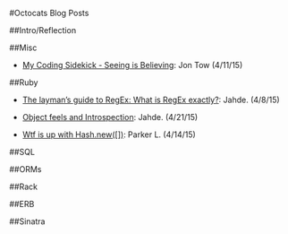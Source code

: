 #Octocats Blog Posts

##Intro/Reflection

##Misc
* [My Coding Sidekick - Seeing is Believing](http://jonwtow.tumblr.com/post/116144382226/my-coding-sidekick-seeing-is-believin/): Jon Tow (4/11/15)

##Ruby
* [The layman’s guide to RegEx: What is RegEx exactly?](http://jahde.svbtle.com/ruby-feels-and-introspection): Jahde. (4/8/15)
* [Object feels and Introspection](http://jahde.svbtle.com/the-laymans-guide-to-regexwhat-is-regex-exactly): Jahde. (4/21/15)

* [Wtf is up with Hash.new([])](http://www.hereisahand.com/hash-issue/): Parker L. (4/14/15)

##SQL

##ORMs

##Rack

##ERB

##Sinatra

